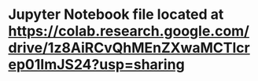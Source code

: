 # Jupyter Notebook file located at https://colab.research.google.com/drive/1z8AiRCvQhMEnZXwaMCTlcrep01ImJS24?usp=sharing
